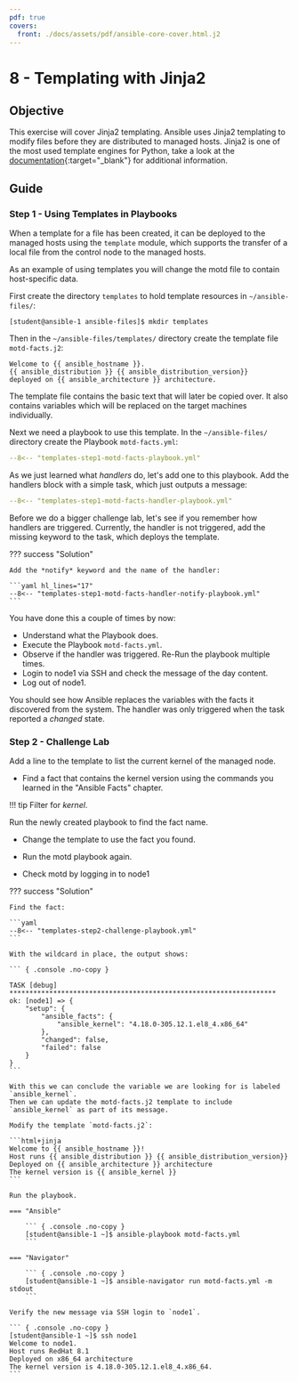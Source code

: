 ```yaml
---
pdf: true
covers:
  front: ./docs/assets/pdf/ansible-core-cover.html.j2
---
```


# 8 - Templating with Jinja2

## Objective

This exercise will cover Jinja2 templating. Ansible uses Jinja2 templating to modify files before they are distributed to managed hosts. Jinja2 is one of the most used template engines for Python, take a look at the [documentation](https://jinja.palletsprojects.com/){:target="_blank"} for additional information.

## Guide

### Step 1 - Using Templates in Playbooks

When a template for a file has been created, it can be deployed to the managed hosts using the `template` module, which supports the transfer of a local file from the control node to the managed hosts.

As an example of using templates you will change the motd file to contain host-specific data.

First create the directory `templates` to hold template resources in `~/ansible-files/`:

``` { .console .no-copy }
[student@ansible-1 ansible-files]$ mkdir templates
```

Then in the `~/ansible-files/templates/` directory create the template file `motd-facts.j2`:

```html+jinja
Welcome to {{ ansible_hostname }}.
{{ ansible_distribution }} {{ ansible_distribution_version}}
deployed on {{ ansible_architecture }} architecture.
```

The template file contains the basic text that will later be copied over. It also contains variables which will be replaced on the target machines individually.

Next we need a playbook to use this template. In the `~/ansible-files/` directory create the Playbook `motd-facts.yml`:

```yaml
--8<-- "templates-step1-motd-facts-playbook.yml"
```

As we just learned what *handlers* do, let's add one to this playbook. Add the handlers block with a simple task, which just outputs a message:

```yaml
--8<-- "templates-step1-motd-facts-handler-playbook.yml"
```

Before we do a bigger challenge lab, let's see if you remember how handlers are triggered. Currently, the handler is not triggered, add the missing keyword to the task, which deploys the template.

??? success "Solution"

    Add the *notify* keyword and the name of the handler:

    ```yaml hl_lines="17"
    --8<-- "templates-step1-motd-facts-handler-notify-playbook.yml"
    ```

You have done this a couple of times by now:

* Understand what the Playbook does.
* Execute the Playbook `motd-facts.yml`.
* Observe if the handler was triggered. Re-Run the playbook multiple times.
* Login to node1 via SSH and check the message of the day content.
* Log out of node1.

You should see how Ansible replaces the variables with the facts it discovered from the system. The handler was only triggered when the task reported a *changed* state.

### Step 2 - Challenge Lab

Add a line to the template to list the current kernel of the managed node.

* Find a fact that contains the kernel version using the commands you learned in the "Ansible Facts" chapter.

!!! tip
    Filter for *kernel*.

Run the newly created playbook to find the fact name.

* Change the template to use the fact you found.

* Run the motd playbook again.

* Check motd by logging in to node1

??? success "Solution"

    Find the fact:

    ```yaml
    --8<-- "templates-step2-challenge-playbook.yml"
    ```

    With the wildcard in place, the output shows:

    ``` { .console .no-copy }

    TASK [debug] *******************************************************************
    ok: [node1] => {
        "setup": {
            "ansible_facts": {
                "ansible_kernel": "4.18.0-305.12.1.el8_4.x86_64"
            },
            "changed": false,
            "failed": false
        }
    }
    ```

    With this we can conclude the variable we are looking for is labeled `ansible_kernel`.
    Then we can update the motd-facts.j2 template to include `ansible_kernel` as part of its message.

    Modify the template `motd-facts.j2`:

    ```html+jinja
    Welcome to {{ ansible_hostname }}!
    Host runs {{ ansible_distribution }} {{ ansible_distribution_version}}
    Deployed on {{ ansible_architecture }} architecture
    The kernel version is {{ ansible_kernel }}
    ```

    Run the playbook.

    === "Ansible"

        ``` { .console .no-copy }
        [student@ansible-1 ~]$ ansible-playbook motd-facts.yml
        ```

    === "Navigator"

        ``` { .console .no-copy }
        [student@ansible-1 ~]$ ansible-navigator run motd-facts.yml -m stdout
        ```

    Verify the new message via SSH login to `node1`.

    ``` { .console .no-copy }
    [student@ansible-1 ~]$ ssh node1
    Welcome to node1.
    Host runs RedHat 8.1
    Deployed on x86_64 architecture
    The kernel version is 4.18.0-305.12.1.el8_4.x86_64.
    ```
